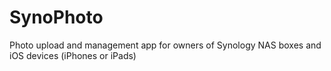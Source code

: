 SynoPhoto
=========

Photo upload and management app for owners of Synology NAS boxes and iOS devices (iPhones or iPads)
